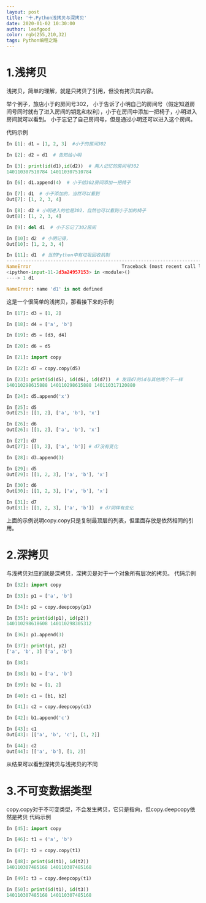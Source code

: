 ```yaml
---
layout: post
title: '十.Python浅拷贝与深拷贝'
date: 2020-01-02 10:30:00
author: leafgood
color: rgb(255,210,32)
tags: Python编程之路
---
```

# 1.浅拷贝
浅拷贝，简单的理解，就是只拷贝了引用，但没有拷贝其内容。

举个例子，旅店小于的房间号302， 小于告诉了小明自己的房间号（假定知道房间号同时就有了进入房间的钥匙和权利），小于在房间中添加一把椅子，小明进入房间就可以看到。
小于忘记了自己房间号，但是通过小明还可以进入这个房间。

代码示例
```python
In [1]: d1 = [1, 2, 3]  #小于的房间302

In [2]: d2 = d1  # 告知给小明

In [3]: print(id(d1),id(d2))  # 两人记忆的房间号302
140110307510784 140110307510784

In [6]: d1.append(4)  # 小于给302房间添加一把椅子

In [7]: d1  # 小于添加的，当然可以看到
Out[7]: [1, 2, 3, 4]

In [8]: d2 # 小明进入的也是302，自然也可以看到小于加的椅子
Out[8]: [1, 2, 3, 4]

In [9]: del d1  # 小于忘记了302房间

In [10]: d2  # 小明记得，
Out[10]: [1, 2, 3, 4]

In [11]: d1  # 当然Python中有垃圾回收机制
---------------------------------------------------------------------------
NameError                                 Traceback (most recent call last)
<ipython-input-11-2d3a24957153> in <module>()
----> 1 d1

NameError: name 'd1' is not defined

```
这是一个很简单的浅拷贝，那看接下来的示例
```python
In [17]: d3 = [1, 2]

In [18]: d4 = ['a', 'b']

In [19]: d5 = [d3, d4]

In [20]: d6 = d5

In [21]: import copy

In [22]: d7 = copy.copy(d5)

In [23]: print(id(d5), id(d6), id(d7))  # 发现d7的id与其他两个不一样
140110298615888 140110298615888 140110317120880

In [24]: d5.append('x')

In [25]: d5
Out[25]: [[1, 2], ['a', 'b'], 'x']

In [26]: d6
Out[26]: [[1, 2], ['a', 'b'], 'x']

In [27]: d7
Out[27]: [[1, 2], ['a', 'b']] # d7没有变化

In [28]: d3.append(3)

In [29]: d5
Out[29]: [[1, 2, 3], ['a', 'b'], 'x']

In [30]: d6
Out[30]: [[1, 2, 3], ['a', 'b'], 'x']

In [31]: d7
Out[31]: [[1, 2, 3], ['a', 'b']]  # d7同样有变化

```
上面的示例说明copy.copy只是复制最顶层的列表，但里面存放是依然相同的引用。

# 2.深拷贝
与浅拷贝对应的就是深拷贝，深拷贝是对于一个对象所有层次的拷贝。
代码示例
```python
In [32]: import copy

In [33]: p1 = ['a', 'b']

In [34]: p2 = copy.deepcopy(p1)

In [35]: print(id(p1), id(p2))
140110298618608 140110298305312

In [36]: p1.append(3)

In [37]: print(p1, p2)
['a', 'b', 3] ['a', 'b']

In [38]: 

In [38]: b1 = ['a', 'b']

In [39]: b2 = [1, 2]

In [40]: c1 = [b1, b2]

In [41]: c2 = copy.deepcopy(c1)

In [42]: b1.append('c')

In [43]: c1
Out[43]: [['a', 'b', 'c'], [1, 2]]

In [44]: c2
Out[44]: [['a', 'b'], [1, 2]]

```
从结果可以看到深拷贝与浅拷贝的不同

# 3.不可变数据类型
copy.copy对于不可变类型，不会发生拷贝，它只是指向，但copy.deepcopy依然是拷贝
代码示例
```python
In [45]: import copy

In [46]: t1 = ('a', 'b')

In [47]: t2 = copy.copy(t1)

In [48]: print(id(t1), id(t2))
140110307485168 140110307485168

In [49]: t3 = copy.deepcopy(t1)

In [50]: print(id(t1), id(t3))
140110307485168 140110307485168

```
